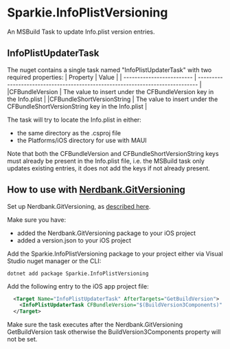 # Sparkie.InfoPlistVersioning
An MSBuild Task to update Info.plist version entries.

## InfoPlistUpdaterTask

The nuget contains a single task named "InfoPlistUpdaterTask" with two required properties:
| Property                  | Value                                                                          |
| ------------------------- | ------------------------------------------------------------------------------ |
|CFBundleVersion | The value to insert under the CFBundleVersion key in the Info.plist |
|CFBundleShortVersionString | The value to insert under the CFBundleShortVersionString key in the Info.plist |

The task will try to locate the Info.plist in either:
- the same directory as the .csproj file
- the Platforms/iOS directory for use with MAUI

Note that both the CFBundleVersion and CFBundleShortVersionString keys must already be present in the Info.plist file, i.e. the MSBuild task only updates existing entries, it does not add the keys if not already present.

## How to use with [Nerdbank.GitVersioning](https://github.com/dotnet/Nerdbank.GitVersioning)

Set up Nerdbank.GitVersioning, as [described here](https://github.com/dotnet/Nerdbank.GitVersioning#readme).

Make sure you have:
- added the Nerdbank.GitVersioning package to your iOS project
- added a version.json to your iOS project

Add the Sparkie.InfoPlistVersioning package to your project either via Visual Studio nuget manager or the CLI:

```
dotnet add package Sparkie.InfoPlistVersioning
```

Add the following entry to the iOS app project file:

```xml
  <Target Name="InfoPlistUpdaterTask" AfterTargets="GetBuildVersion">
    <InfoPlistUpdaterTask CFBundleVersion="$(BuildVersion3Components)" CFBundleShortVersionString="$(BuildVersion3Components)" />
  </Target>
```

Make sure the task executes after the Nerdbank.GitVersioning GetBuildVersion task otherwise the BuildVersion3Components property will not be set.

